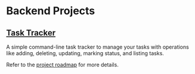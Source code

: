 # Backend Projects

## [Task Tracker](https://github.com/dangvonguyen/backend-projects/tree/main/task-tracker)

A simple command-line task tracker to manage your tasks with operations like adding, deleting, updating, marking status, and listing tasks.

Refer to the [project roadmap](https://roadmap.sh/projects/task-tracker) for more details.